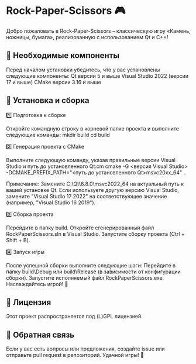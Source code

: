 # Rock-Paper-Scissors 🎮

Добро пожаловать в Rock-Paper-Scissors – классическую игру «Камень, ножницы, бумага», реализованную с использованием Qt и C++!

## 📌 Необходимые компоненты

Перед началом установки убедитесь, что у вас установлены следующие компоненты:
Qt версии 5 и выше
Visual Studio 2022 (версии 17 и выше)
CMake версии 3.16 и выше

## 🔧 Установка и сборка
1️⃣ Подготовка к сборке

Откройте командную строку в корневой папке проекта и выполните следующие команды:
mkdir build
cd build

2️⃣ Генерация проекта с CMake

Выполните следующую команду, указав правильные версии Visual Studio и путь до установленного Qt:cm
cmake -G <версия Visual Studio> -DCMAKE_PREFIX_PATH="<путь до установленного Qt>msvc20xx_64" ..

Примечание:
Замените C:\Qt\6.8.0\msvc2022_64 на актуальный путь к вашей установке Qt.
Если используете другую версию Visual Studio, замените "Visual Studio 17 2022" на соответствующее значение (например, "Visual Studio 16 2019").

3️⃣ Сборка проекта

Перейдите в папку build.
Откройте сгенерированный файл RockPaperScissors.sln в Visual Studio.
Запустите сборку проекта (Ctrl + Shift + B).

4️⃣ Запуск игры

После успешной сборки выполните следующие шаги:
Перейдите в папку build\Debug или build\Release (в зависимости от конфигурации сборки).
Запустите исполняемый файл RockPaperScissors.exe.
Наслаждайтесь игрой! 🎉

## 📜 Лицензия
Этот проект распространяется под (L)GPL лицензией.

## 📩 Обратная связь
Если у вас есть вопросы или предложения, создайте issue или отправьте pull request в репозиторий. Удачной игры! 🚀
